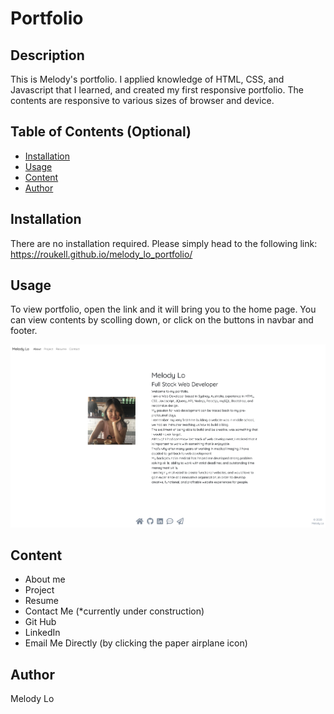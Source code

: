 # Portfolio

## Description 

This is Melody's portfolio. I applied knowledge of HTML, CSS, and Javascript that I learned, and created my first responsive portfolio. 
The contents are responsive to various sizes of browser and device.


## Table of Contents (Optional)


* [Installation](#installation)
* [Usage](#usage)
* [Content](#content)
* [Author](#author)


## Installation

There are no installation required. Please simply head to the following link:
https://roukell.github.io/melody_lo_portfolio/


## Usage 

To view portfolio, open the link and it will bring you to the home page. 
You can view contents by scolling down, or click on the buttons in navbar and footer. 

![img](./img/portfolio_screenshot.png)

## Content
* About me
* Project
* Resume
* Contact Me (*currently under construction)
* Git Hub
* LinkedIn
* Email Me Directly (by clicking the paper airplane icon)

## Author
Melody Lo
 



